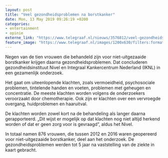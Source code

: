 ```yaml
---
layout: post
title: "Veel gezondheidsproblemen na borstkanker"
date: Mon, 13 May 2019 09:26:19 +0200
categories: 
- entertainment 
- opinie 
externe_link: "https://www.telegraaf.nl/nieuws/3576812/veel-gezondheidsproblemen-na-borstkanker"
feature_image: "https://www.telegraaf.nl/images/1200x630/filters:format(jpeg):quality(80)/cdn-kiosk-api.telegraaf.nl/66eb1bd2-7550-11e9-a6c4-02d1dbdc35d1.jpg"
---
```


<p class="intro">Negen van de tien vrouwen die behandeld zijn voor niet-uitgezaaide borstkanker krijgen daarna gezondheidsproblemen. Dat concluderen gezondheidsinstituut Nivel en Integraal Kankercentrum Nederland (IKNL) in een gezamenlijk onderzoek.</p> <p>Het gaat om uiteenlopende klachten, zoals vermoeidheid, psychosociale problemen, tintelende handen en voeten, problemen met geheugen en concentratie. De meeste klachten worden volgens de onderzoekers veroorzaakt door chemotherapie. Ook zijn er klachten over een vervroegde overgang, huidproblemen en haaruitval.</p><p>De klachten worden zowel kort na de behandeling als langer daarna gerapporteerd. „Dit wijst er mogelijk op dat klachten nog niet altijd herkend worden of dat er geen zorg voor is gevraagd”, aldus het Nivel.</p><p>In totaal namen 876 vrouwen, die tussen 2012 en 2016 waren geopereerd voor niet-uitgezaaide borstkanker, deel aan het onderzoek. De gezondheidsproblemen werden tot 5 jaar na vaststelling van de ziekte in kaart gebracht.</p>
